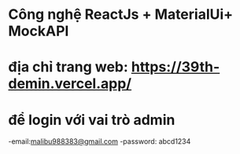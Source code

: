 # Công nghệ ReactJs + MaterialUi+ MockAPI

# địa chỉ trang web: https://39th-demin.vercel.app/
# để login với vai trò admin
-email:malibu988383@gmail.com
-password: abcd1234


